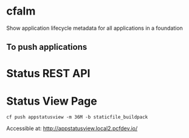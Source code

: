 # cfalm
Show application lifecycle metadata for all applications in a foundation

## To push applications  
# Status REST API  
# Status View Page  
    
    cf push appstatusview -m 36M -b staticfile_buildpack 
  
Accessible at: http://appstatusview.local2.pcfdev.io/  
